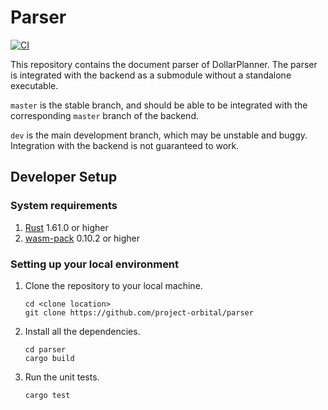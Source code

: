 # Parser
[![CI](https://github.com/project-orbital/parser/actions/workflows/rust.yml/badge.svg)](https://github.com/project-orbital/parser/actions/workflows/rust.yml)

This repository contains the document parser of DollarPlanner. The parser is integrated with the backend as a submodule without a standalone executable.

`master` is the stable branch, and should be able to be integrated with the corresponding `master`
branch of the backend.

`dev` is the main development branch, which may be unstable and buggy.
Integration with the backend is not guaranteed to work.

## Developer Setup

### System requirements
1. [Rust](https://www.rust-lang.org/tools/install) 1.61.0 or higher
2. [wasm-pack](https://rustwasm.github.io/wasm-pack/installer/) 0.10.2 or higher

### Setting up your local environment
1. Clone the repository to your local machine.

    ```
    cd <clone location>
    git clone https://github.com/project-orbital/parser
    ```

2. Install all the dependencies.

    ```
    cd parser
    cargo build
    ```

3. Run the unit tests.

    ```
    cargo test
    ```
